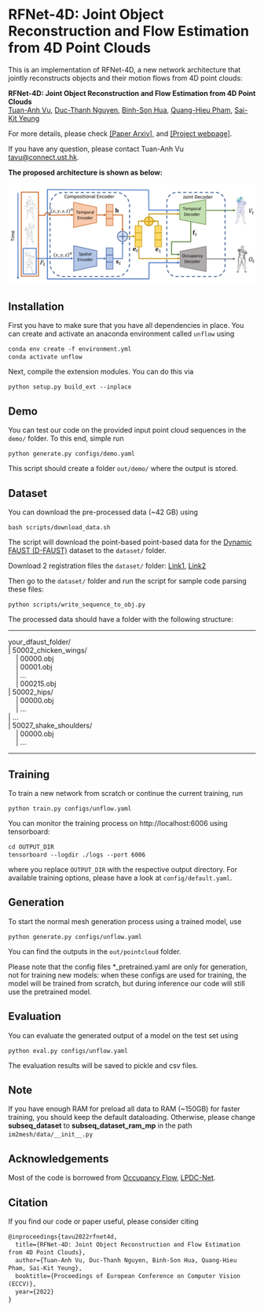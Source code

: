 # RFNet-4D: Joint Object Reconstruction and Flow Estimation from 4D Point Clouds

This is an implementation of RFNet-4D, a new network architecture that jointly reconstructs objects and their motion flows from 4D point clouds: 

**RFNet-4D: Joint Object Reconstruction and Flow Estimation from 4D Point Clouds** <br />
[Tuan-Anh Vu](https://tavu.student.ust.hk), [Duc-Thanh Nguyen](https://ducthanhnguyen.weebly.com/), [Binh-Son Hua](https://sonhua.github.io/), [Quang-Hieu Pham](https://pqhieu.github.io/), [Sai-Kit Yeung](http://saikit.org/)

For more details, please check [[Paper Arxiv]](https://arxiv.org/abs/2203.16482), and [[Project webpage]](https://tuananh1007.github.io/RFNet-4D/).

If you have any question, please contact Tuan-Anh Vu <tavu@connect.ust.hk>.


**The proposed architecture is shown as below:**

![a](images/overview.png)

## Installation
First you have to make sure that you have all dependencies in place.  You can create and activate an anaconda environment called `unflow` using

```
conda env create -f environment.yml
conda activate unflow
```
Next, compile the extension modules. You can do this via
```
python setup.py build_ext --inplace
```

## Demo

You can test our code on the provided input point cloud sequences in the `demo/` folder. To this end, simple run
```
python generate.py configs/demo.yaml
```
This script should create a folder `out/demo/` where the output is stored.


## Dataset

You can download the pre-processed data (~42 GB) using

```
bash scripts/download_data.sh
```

The script will download the point-based point-based data for the [Dynamic FAUST (D-FAUST)](http://dfaust.is.tue.mpg.de/) dataset to the `dataset/` folder. 

Download 2 registration files the `dataset/` folder: [Link1](https://download.is.tuebingen.mpg.de/download.php?domain=dfaust&sfile=registrations_m.hdf5), [Link2](https://download.is.tuebingen.mpg.de/download.php?domain=dfaust&sfile=registrations_f.hdf5)

Then go to the `dataset/` folder and run the script for sample code parsing these files:
```
python scripts/write_sequence_to_obj.py 
```

The processed data should have a folder with the following structure:   
___
your_dfaust_folder/  
| 50002_chicken_wings/  
&nbsp;&nbsp;&nbsp;&nbsp;| 00000.obj  
&nbsp;&nbsp;&nbsp;&nbsp;| 00001.obj  
&nbsp;&nbsp;&nbsp;&nbsp;| ...  
&nbsp;&nbsp;&nbsp;&nbsp;| 000215.obj  
| 50002_hips/  
&nbsp;&nbsp;&nbsp;&nbsp;| 00000.obj  
&nbsp;&nbsp;&nbsp;&nbsp;| ...  
| ...  
| 50027_shake_shoulders/  
&nbsp;&nbsp;&nbsp;&nbsp;| 00000.obj  
&nbsp;&nbsp;&nbsp;&nbsp;| ...  
___

## Training

To train a new network from scratch or continue the current training, run
```
python train.py configs/unflow.yaml
```
You can monitor the training process on http://localhost:6006 using tensorboard:
```
cd OUTPUT_DIR
tensorboard --logdir ./logs --port 6006
```
where you replace `OUTPUT_DIR` with the respective output directory. For available training options, please have a look at `config/default.yaml`. 

## Generation

To start the normal mesh generation process using a trained model, use

```
python generate.py configs/unflow.yaml
```

You can find the outputs in the `out/pointcloud` folder.

Please note that the config files *_pretrained.yaml are only for generation, not for training new models: when these configs are used for training, the model will be trained from scratch, but during inference our code will still use the pretrained model.

## Evaluation

You can evaluate the generated output of a model on the test set using

```
python eval.py configs/unflow.yaml
```
The evaluation results will be saved to pickle and csv files.


## Note

If you have enough RAM for preload all data to RAM (~150GB) for faster training, you should keep the default dataloading. Otherwise, please change **subseq_dataset** to **subseq_dataset_ram_mp** in the path `im2mesh/data/__init__.py`


## Acknowledgements

Most of the code is borrowed from [Occupancy Flow](https://github.com/autonomousvision/occupancy_flow), [LPDC-Net](https://github.com/Gorilla-Lab-SCUT/LPDC-Net).

## Citation

If you find our code or paper useful, please consider citing

    @inproceedings{tavu2022rfnet4d,
      title={RFNet-4D: Joint Object Reconstruction and Flow Estimation from 4D Point Clouds},
      author={Tuan-Anh Vu, Duc-Thanh Nguyen, Binh-Son Hua, Quang-Hieu Pham, Sai-Kit Yeung},
      booktitle={Proceedings of European Conference on Computer Vision (ECCV)},
      year={2022}
    }